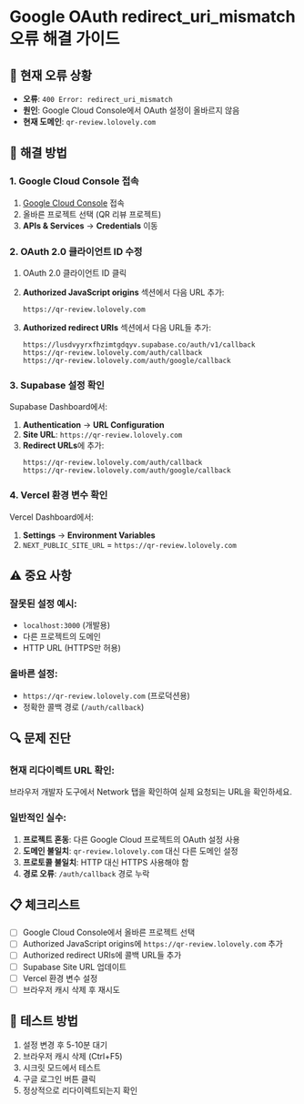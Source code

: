 # Google OAuth redirect_uri_mismatch 오류 해결 가이드

## 🚨 현재 오류 상황
- **오류**: `400 Error: redirect_uri_mismatch`
- **원인**: Google Cloud Console에서 OAuth 설정이 올바르지 않음
- **현재 도메인**: `qr-review.lolovely.com`

## 🔧 해결 방법

### 1. Google Cloud Console 접속
1. [Google Cloud Console](https://console.cloud.google.com/) 접속
2. 올바른 프로젝트 선택 (QR 리뷰 프로젝트)
3. **APIs & Services** → **Credentials** 이동

### 2. OAuth 2.0 클라이언트 ID 수정
1. OAuth 2.0 클라이언트 ID 클릭
2. **Authorized JavaScript origins** 섹션에서 다음 URL 추가:
   ```
   https://qr-review.lolovely.com
   ```

3. **Authorized redirect URIs** 섹션에서 다음 URL들 추가:
   ```
   https://lusdvyyrxfhzimtgdqyv.supabase.co/auth/v1/callback
   https://qr-review.lolovely.com/auth/callback
   https://qr-review.lolovely.com/auth/google/callback
   ```

### 3. Supabase 설정 확인
Supabase Dashboard에서:
1. **Authentication** → **URL Configuration**
2. **Site URL**: `https://qr-review.lolovely.com`
3. **Redirect URLs**에 추가:
   ```
   https://qr-review.lolovely.com/auth/callback
   https://qr-review.lolovely.com/auth/google/callback
   ```

### 4. Vercel 환경 변수 확인
Vercel Dashboard에서:
1. **Settings** → **Environment Variables**
2. `NEXT_PUBLIC_SITE_URL` = `https://qr-review.lolovely.com`

## ⚠️ 중요 사항

### 잘못된 설정 예시:
- `localhost:3000` (개발용)
- 다른 프로젝트의 도메인
- HTTP URL (HTTPS만 허용)

### 올바른 설정:
- `https://qr-review.lolovely.com` (프로덕션용)
- 정확한 콜백 경로 (`/auth/callback`)

## 🔍 문제 진단

### 현재 리다이렉트 URL 확인:
브라우저 개발자 도구에서 Network 탭을 확인하여 실제 요청되는 URL을 확인하세요.

### 일반적인 실수:
1. **프로젝트 혼동**: 다른 Google Cloud 프로젝트의 OAuth 설정 사용
2. **도메인 불일치**: `qr-review.lolovely.com` 대신 다른 도메인 설정
3. **프로토콜 불일치**: HTTP 대신 HTTPS 사용해야 함
4. **경로 오류**: `/auth/callback` 경로 누락

## 📋 체크리스트

- [ ] Google Cloud Console에서 올바른 프로젝트 선택
- [ ] Authorized JavaScript origins에 `https://qr-review.lolovely.com` 추가
- [ ] Authorized redirect URIs에 콜백 URL들 추가
- [ ] Supabase Site URL 업데이트
- [ ] Vercel 환경 변수 설정
- [ ] 브라우저 캐시 삭제 후 재시도

## 🚀 테스트 방법

1. 설정 변경 후 5-10분 대기
2. 브라우저 캐시 삭제 (Ctrl+F5)
3. 시크릿 모드에서 테스트
4. 구글 로그인 버튼 클릭
5. 정상적으로 리다이렉트되는지 확인
